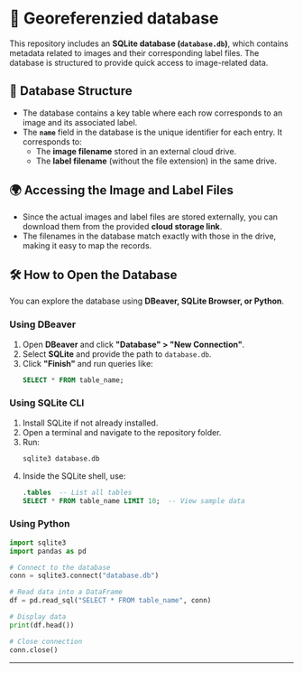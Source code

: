 # 📂 Georeferenzied database

This repository includes an **SQLite database (`database.db`)**, which contains metadata related to images and their corresponding label files. The database is structured to provide quick access to image-related data.

## 🔹 Database Structure
- The database contains a key table where each row corresponds to an image and its associated label.
- The **`name`** field in the database is the unique identifier for each entry. It corresponds to:
  - The **image filename** stored in an external cloud drive.
  - The **label filename** (without the file extension) in the same drive.

## 🌍 Accessing the Image and Label Files
- Since the actual images and label files are stored externally, you can download them from the provided **cloud storage link**.
- The filenames in the database match exactly with those in the drive, making it easy to map the records.

## 🛠 How to Open the Database
You can explore the database using **DBeaver, SQLite Browser, or Python**.

### Using DBeaver
1. Open **DBeaver** and click **"Database" > "New Connection"**.
2. Select **SQLite** and provide the path to `database.db`.
3. Click **"Finish"** and run queries like:
   ```sql
   SELECT * FROM table_name;
   ```

### Using SQLite CLI
1. Install SQLite if not already installed.
2. Open a terminal and navigate to the repository folder.
3. Run:
   ```sh
   sqlite3 database.db
   ```
4. Inside the SQLite shell, use:
   ```sql
   .tables  -- List all tables
   SELECT * FROM table_name LIMIT 10;  -- View sample data
   ```

### Using Python
```python
import sqlite3
import pandas as pd

# Connect to the database
conn = sqlite3.connect("database.db")

# Read data into a DataFrame
df = pd.read_sql("SELECT * FROM table_name", conn)

# Display data
print(df.head())

# Close connection
conn.close()
```

---
